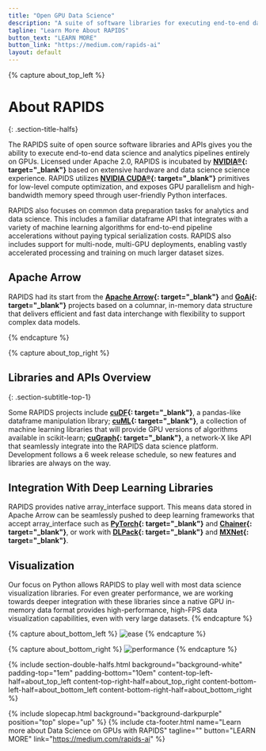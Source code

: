 ```yaml
---
title: "Open GPU Data Science"
description: "A suite of software libraries for executing end-to-end data science completely on GPUs"
tagline: "Learn More About RAPIDS"
button_text: "LEARN MORE"
button_link: "https://medium.com/rapids-ai"
layout: default
---
```


{% capture about_top_left %}
# About RAPIDS 
{: .section-title-halfs}

The RAPIDS suite of open source software libraries and APIs gives you the ability to execute end-to-end data science and analytics pipelines entirely on GPUs. Licensed under Apache 2.0, RAPIDS is incubated by **[NVIDIA®](https://developer.nvidia.com/open-source){: target="_blank"}** based on extensive hardware and data science science experience. RAPIDS utilizes **[NVIDIA CUDA®](https://developer.nvidia.com/cuda-toolkit){: target="_blank"}** primitives for low-level compute optimization, and exposes GPU parallelism and high-bandwidth memory speed through user-friendly Python interfaces.

RAPIDS also focuses on common data preparation tasks for analytics and data science. This includes a familiar dataframe API that integrates with a variety of machine learning algorithms for end-to-end pipeline accelerations without paying typical serialization costs. RAPIDS also includes support for multi-node, multi-GPU deployments, enabling vastly accelerated processing and training on much larger dataset sizes.

## Apache Arrow
RAPIDS had its start from the **[Apache Arrow](https://arrow.apache.org/){: target="_blank"}** and **[GoAi](http://gpuopenanalytics.com){: target="_blank"}** projects based on a columnar, in-memory data structure that delivers efficient and fast data interchange with flexibility to support complex data models.

{% endcapture %}

{% capture about_top_right %}
## Libraries and APIs Overview
{: .section-subtitle-top-1}

Some RAPIDS projects include **[cuDF](https://github.com/rapidsai/cudf){: target="_blank"}**, a pandas-like dataframe manipulation library; **[cuML](https://github.com/rapidsai/cuml){: target="_blank"}**, a collection of machine learning libraries that will provide GPU versions of algorithms available in scikit-learn; **[cuGraph](https://github.com/rapidsai/cugraph){: target="_blank"}**, a network-X like API that seamlessly integrate into the RAPIDS data science platform. Development follows a 6 week release schedule, so new features and libraries are always on the way. 

## Integration With Deep Learning Libraries
RAPIDS provides native array_interface support. This means data stored in Apache Arrow can be seamlessly pushed to deep learning frameworks that accept array_interface such as **[PyTorch](https://github.com/pytorch/pytorch){: target="_blank"}** and **[Chainer](https://github.com/chainer){: target="_blank"}**, or work with **[DLPack](https://github.com/dmlc/dlpack){: target="_blank"}** and **[MXNet](https://github.com/apache/incubator-mxnet){: target="_blank"}**. 


## Visualization
Our focus on Python allows RAPIDS to play well with most data science visualization libraries. For even greater performance, we are working towards deeper integration with these libraries since a native GPU in-memory data format provides high-performance, high-FPS data visualization capabilities, even with very large datasets.
{% endcapture %}

{% capture about_bottom_left %}
<img class="half-image-center" src="{{ site.baseurl }}{% link /assets/images/EaseVsPerformance.svg %}" alt="ease">
{% endcapture %}

{% capture about_bottom_right %}
<img class="full-image-center" src="{{ site.baseurl }}{% link /assets/images/rapids-end-to-end-performance-chart-oss-page-r4.svg %}" alt="performance">
{% endcapture %}

{% include section-double-halfs.html
    background="background-white" 
    padding-top="1em" padding-bottom="10em" 
    content-top-left-half=about_top_left 
    content-top-right-half=about_top_right
    content-bottom-left-half=about_bottom_left
    content-bottom-right-half=about_bottom_right 
%} 

{% include slopecap.html 
    background="background-darkpurple" 
    position="top" 
    slope="up"
%}
{% include cta-footer.html 
	name="Learn more about Data Science on GPUs with RAPIDS" 
	tagline=""
	button="LEARN MORE"
	link="https://medium.com/rapids-ai"
%}

